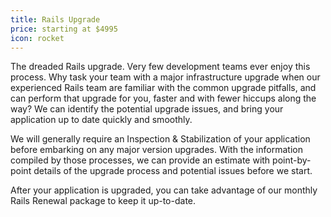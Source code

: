 ```yaml
---
title: Rails Upgrade
price: starting at $4995
icon: rocket
---
```

The dreaded Rails upgrade. Very few development teams ever enjoy this process. Why task
your team with a major infrastructure upgrade when our experienced Rails team are familiar
with the common upgrade pitfalls, and can perform that upgrade for you, faster and with fewer
hiccups along the way? We can identify the potential upgrade issues, and bring your
application up to date quickly and smoothly.

We will generally require an Inspection & Stabilization of your application before
embarking on any major version upgrades. With the information compiled by those
processes, we can provide an estimate with point-by-point details of the upgrade process
and potential issues before we start.

After your application is upgraded, you can take advantage of our monthly Rails
Renewal package to keep it up-to-date.
